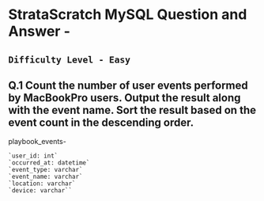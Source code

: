 # StrataScratch MySQL Question and Answer - 

## `Difficulty Level - Easy`

## Q.1 Count the number of user events performed by MacBookPro users. Output the result along with the event name. Sort the result based on the event count in the descending order.
  
  playbook_events-
  
    `user_id: int`
    `occurred_at: datetime`
    `event_type: varchar`
    `event_name: varchar`
    `location: varchar`
    `device: varchar``
